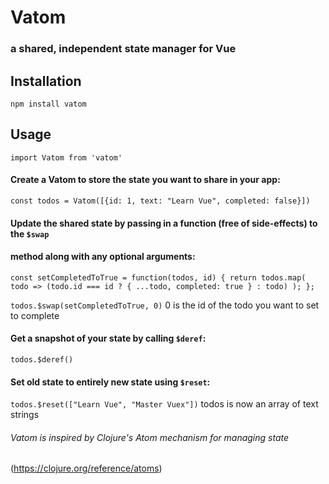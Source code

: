 # Vatom

### a shared, independent state manager for Vue

## Installation

`npm install vatom`

## Usage

`import Vatom from 'vatom'`

#### Create a Vatom to store the state you want to share in your app:

`const todos = Vatom([{id: 1, text: "Learn Vue", completed: false}])`

#### Update the shared state by passing in a function (free of side-effects) to the `$swap`<br/>

#### method along with any optional arguments:

`const setCompletedToTrue = function(todos, id) { return todos.map( todo => (todo.id === id ? { ...todo, completed: true } : todo) ); };`

`todos.$swap(setCompletedToTrue, 0)` 0 is the id of the todo you want to set to complete

#### Get a snapshot of your state by calling `$deref`:

`todos.$deref()`

#### Set old state to entirely new state using `$reset`:

`todos.$reset(["Learn Vue", "Master Vuex"])` todos is now an array of text strings

###### Vatom is inspired by Clojure's Atom mechanism for managing state

(https://clojure.org/reference/atoms)

```

```
